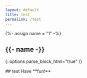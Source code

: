 ```yaml
---
layout: default
title: test
permalink: /test
---
```

{%- assign name = "1" -%}


<section class="bp-section is-small bp-section-pagetitle">
    <div class="bp-container">
        <div class="row">
            <div class="col">
                <h1 class="has-text-white"><b>{{- name -}}</b></h1>
            </div>
        </div>
    </div>
</section>

{::options parse_block_html="true" /}
<div markdown="1">
    ## test
    Have **fun!**
</div>
